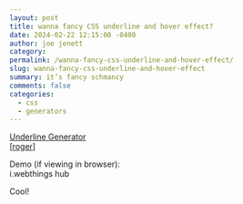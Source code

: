 ```yaml
---
layout: post
title: wanna fancy CSS underline and hover effect?
date: 2024-02-22 12:15:00 -0400
author: joe jenett
category: 
permalink: /wanna-fancy-css-underline-and-hover-effect/
slug: wanna-fancy-css-underline-and-hover-effect
summary: it’s fancy schmancy
comments: false
categories:
  - css
  - generators
---
```

<a title="Underline Generator" href="https://underline-generator.netlify.app/">Underline Generator</a><br>[<a href="https://pinboard.in/u:roger">roger</a>]

Demo (if viewing in browser):  
<span class="fancy-underline">i.webthings hub</span>

Cool!

<a href="https://brid.gy/publish/mastodon"></a>